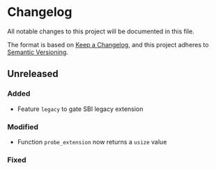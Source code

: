 # Changelog

All notable changes to this project will be documented in this file.

The format is based on [Keep a Changelog](https://keepachangelog.com/en/1.0.0/), and this project adheres
to [Semantic Versioning](https://semver.org/spec/v2.0.0.html).

## Unreleased

### Added

- Feature `legacy` to gate SBI legacy extension

### Modified

- Function `probe_extension` now returns a `usize` value

### Fixed

[Unreleased]: https://github.com/rustsbi/rustsbi/compare/v0.0.1...HEAD
[0.0.1]: https://github.com/rustsbi/rustsbi/releases/tag/v0.0.1
